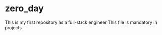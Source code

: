 # zero_day
This is my first repository as a full-stack engineer
This file is mandatory in projects
#
